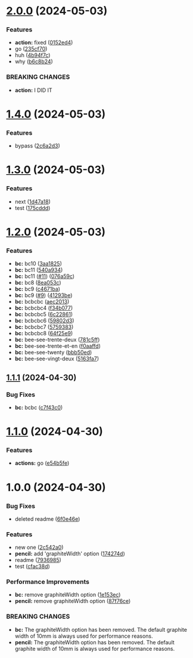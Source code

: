# [2.0.0](https://github.com/takuyahara/test-semantic-version/compare/v1.4.0...v2.0.0) (2024-05-03)


### Features

* **action:** fixed ([0152ed4](https://github.com/takuyahara/test-semantic-version/commit/0152ed4558ac2742b30f380fccc777ce2bd80318))
* go ([235cf70](https://github.com/takuyahara/test-semantic-version/commit/235cf704a671a57667fdf2d4c27a6a57e4d9549e))
* huh ([4b94f7c](https://github.com/takuyahara/test-semantic-version/commit/4b94f7c5345744448efe9be6021c1a56c396fd64))
* why ([b6c8b24](https://github.com/takuyahara/test-semantic-version/commit/b6c8b24f7bb49b2a574bf3b9211e067b81215e33))


### BREAKING CHANGES

* **action:** I DID IT

# [1.4.0](https://github.com/takuyahara/test-semantic-version/compare/v1.3.0...v1.4.0) (2024-05-03)


### Features

* bypass ([2c6a2d3](https://github.com/takuyahara/test-semantic-version/commit/2c6a2d35f04202e2c0055b38cda785e0dc21d1d7))

# [1.3.0](https://github.com/takuyahara/test-semantic-version/compare/v1.2.0...v1.3.0) (2024-05-03)


### Features

* next ([1d47a18](https://github.com/takuyahara/test-semantic-version/commit/1d47a18b5fc0c3a5fe66eb3649e0312a480b01ad))
* test ([175cddd](https://github.com/takuyahara/test-semantic-version/commit/175cddd5a7b6ea75252de8ed51597db981650006))

# [1.2.0](https://github.com/takuyahara/test-semantic-version/compare/v1.1.1...v1.2.0) (2024-05-03)


### Features

* **bc:** bc10 ([3aa1825](https://github.com/takuyahara/test-semantic-version/commit/3aa182594a32db3a5c342918a5aec08c33d6aad7))
* **bc:** bc11 ([540a934](https://github.com/takuyahara/test-semantic-version/commit/540a934f9c2d2ba62e560f6f64d2a3f10c945aa6))
* **bc:** bc11 ([#11](https://github.com/takuyahara/test-semantic-version/issues/11)) ([076a59c](https://github.com/takuyahara/test-semantic-version/commit/076a59cf0eb219d7b3bfbed44eb0d48b7b250b67))
* **bc:** bc8 ([8ea053c](https://github.com/takuyahara/test-semantic-version/commit/8ea053c49e3304750ca7bd7d632a6adbe2bcb439))
* **bc:** bc9 ([c4671ba](https://github.com/takuyahara/test-semantic-version/commit/c4671ba5eaa8260ca91829b309f21baf5932e08c))
* **bc:** bc9 ([#9](https://github.com/takuyahara/test-semantic-version/issues/9)) ([41293be](https://github.com/takuyahara/test-semantic-version/commit/41293be6ae2b01f4f8d6c33ba925058dd1a6449a))
* **bc:** bcbcbc ([aec2013](https://github.com/takuyahara/test-semantic-version/commit/aec2013b5065e3e51f2e75fa418d9208e1aa35bb))
* **bc:** bcbcbc4 ([f34b077](https://github.com/takuyahara/test-semantic-version/commit/f34b077441947e89320a882b8e78b85a149c391e))
* **bc:** bcbcbc5 ([6c22861](https://github.com/takuyahara/test-semantic-version/commit/6c2286138565b9f5ef168fa58df62e992ab18918))
* **bc:** bcbcbc6 ([59802d3](https://github.com/takuyahara/test-semantic-version/commit/59802d30397086db5aba4b5f8a1b4e52ffe0e458))
* **bc:** bcbcbc7 ([5759383](https://github.com/takuyahara/test-semantic-version/commit/5759383f2fe947e34019c9e7230506d9cae25b1a))
* **bc:** bcbcbc8 ([64f25e9](https://github.com/takuyahara/test-semantic-version/commit/64f25e9c81ce17ba2dd925f1b05e2bb0c1dbd0d6))
* **bc:** bee-see-trente-deux ([781c5ff](https://github.com/takuyahara/test-semantic-version/commit/781c5ff6fdb0fd268a6c6568163595e6cb1e4be9))
* **bc:** bee-see-trente-et-en ([f0aaffd](https://github.com/takuyahara/test-semantic-version/commit/f0aaffd927a60e1427c781a06d8cf01683b49996))
* **bc:** bee-see-twenty ([bbb50ed](https://github.com/takuyahara/test-semantic-version/commit/bbb50ede9017292930c38a5ead40c77142f563b5))
* **bc:** bee-see-vingt-deux ([5163fa7](https://github.com/takuyahara/test-semantic-version/commit/5163fa796fdc7868ed28f4f99d42bdd453178eb5))

## [1.1.1](https://github.com/takuyahara/test-semantic-version/compare/v1.1.0...v1.1.1) (2024-04-30)


### Bug Fixes

* **bc:** bcbc ([c7f43c0](https://github.com/takuyahara/test-semantic-version/commit/c7f43c052aa8a4b8d9dea1bb52a04dbee10d4d7e))

# [1.1.0](https://github.com/takuyahara/test-semantic-version/compare/v1.0.0...v1.1.0) (2024-04-30)


### Features

* **actions:** go ([e54b5fe](https://github.com/takuyahara/test-semantic-version/commit/e54b5fe3a8437b6cabd5aba7de01057ea32ba2f9))

# 1.0.0 (2024-04-30)


### Bug Fixes

* deleted readme ([6f0e46e](https://github.com/takuyahara/test-semantic-version/commit/6f0e46e79cbd545ed3e6d96e39540f346f0baae8))


### Features

* new one ([2c542a0](https://github.com/takuyahara/test-semantic-version/commit/2c542a035b5d54a1e2c440b10b8bf8d216d17548))
* **pencil:** add 'graphiteWidth' option ([174274d](https://github.com/takuyahara/test-semantic-version/commit/174274df38e2d2d2e365e25b5ee0232450e0ab7f))
* readme ([7936985](https://github.com/takuyahara/test-semantic-version/commit/7936985214863660afdd5117680302c2e30f7923))
* test ([cfac38d](https://github.com/takuyahara/test-semantic-version/commit/cfac38df2a8ffae47d392844fe793d4ab2ecb6a1))


### Performance Improvements

* **bc:** remove graphiteWidth option ([1e153ec](https://github.com/takuyahara/test-semantic-version/commit/1e153ec1990dabb923fa8667a199a8a606dfd5ba))
* **pencil:** remove graphiteWidth option ([87f76ce](https://github.com/takuyahara/test-semantic-version/commit/87f76ceb67144f7ecb429de1679372d9b78c43a2))


### BREAKING CHANGES

* **bc:** The graphiteWidth option has been removed.
The default graphite width of 10mm is always used for performance reasons.
* **pencil:** The graphiteWidth option has been removed.
The default graphite width of 10mm is always used for performance reasons.
